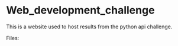 # Web_development_challenge

This is a website used to host results from the python api challenge.

Files:
